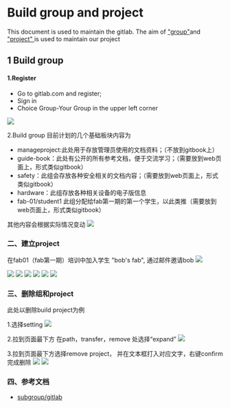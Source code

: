 #  Build group  and project

This document is used to maintain the gitlab. The aim of ["group"](https://docs.gitlab.com/ee/user/group/subgroups/)and  ["project" ](https://docs.gitlab.com/ee/user/project/)is used to maintain our project




## 1 Build group

#### 1.Register
* Go to gitlab.com and register;
* Sign in
* Choice Group-Your Group in the upper left corner



![](https://github.com/bobwu0214/dm360.github.io/raw/master/Img/gitlab1.png)

2.Build group
目前计划的几个基础板块内容为

* manageproject:此处用于存放管理员使用的文档资料；（不放到gitbook上）
* guide-book：此处有公开的所有参考文档，便于交流学习；（需要放到web页面上，形式类似gitbook）
* safety：此组会存放各种安全相关的文档内容；（需要放到web页面上，形式类似gitbook）
* hardware：此组存放各种相关设备的电子版信息
* fab-01/student1  此组分配给fab第一期的第一个学生，以此类推（需要放到web页面上，形式类似gitbook）

其他内容会根据实际情况变动
![](https://github.com/bobwu0214/dm360.github.io/raw/master/Img/gitlab2.png)


### 二、建立project
在fab01（fab第一期）培训中加入学生 "bob's fab", 通过邮件邀请bob
![](https://github.com/bobwu0214/dm360.github.io/raw/master/Img/gitlab11.png)

![](https://github.com/bobwu0214/dm360.github.io/raw/master/Img/gitlab12.png)
![](https://github.com/bobwu0214/dm360.github.io/raw/master/Img/gitlab13.png)
![](https://github.com/bobwu0214/dm360.github.io/raw/master/Img/gitlab14.png)
![](https://github.com/bobwu0214/dm360.github.io/raw/master/Img/gitlab15.png)
![](https://github.com/bobwu0214/dm360.github.io/raw/master/Img/gitlab8.png)
![](https://github.com/bobwu0214/dm360.github.io/raw/master/Img/gitlab17.png)



### 三、删除组和project

此处以删除build project为例

1.选择setting
![](https://github.com/bobwu0214/dm360.github.io/raw/master/Img/gitlab18.png)

2.拉到页面最下方 在path，transfer，remove 处选择“expand”
![](https://github.com/bobwu0214/dm360.github.io/raw/master/Img/gitlab19.png)

3.拉到页面最下方选择remove project， 并在文本框打入对应文字，右键confirm完成删除
![](https://github.com/bobwu0214/dm360.github.io/raw/master/Img/gitlab20.png)
![](https://github.com/bobwu0214/dm360.github.io/raw/master/Img/gitlab21.png)




### 四、参考文档
* [subgroup/gitlab](https://docs.gitlab.com/ee/user/group/subgroups/)


